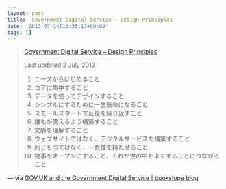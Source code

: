 ```yaml
---
layout: post
title:  Government Digital Service – Design Principles
date: '2013-07-14T13:35:17+09:00'
tags: []
---
```


> [Government Digital Service – Design Principles](https://www.gov.uk/designprinciples)
>
> Last updated 2 July 2012
>
> 1. ニーズからはじめること
> 2. コアに集中すること
> 3. データを使ってデザインすること
> 4. シンプルにするために一生懸命になること
> 5. スモールスタートで反復を繰り返すこと
> 6. 誰もが使えるよう構築すること
> 7. 文脈を理解すること
> 8. ウェブサイトではなく、デジタルサービスを構築すること
> 9. 同じものではなく、一貫性を持たせること
> 10. 物事をオープンにすること、それが世の中をよくすることにつながること

— via [GOV.UK and the Government Digital Service | bookslope blog](http://www.bookslope.jp/blog/2013/07/guvdotuk.html)
